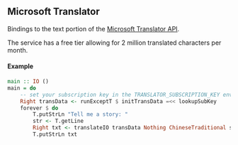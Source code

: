 ## Microsoft Translator

Bindings to the text portion of the [Microsoft Translator API](https://www.microsoft.com/en-us/translator/products.aspx).

The service has a free tier allowing for 2 million translated characters per month.

#### Example

```haskell
main :: IO ()
main = do
    -- set your subscription key in the TRANSLATOR_SUBSCRIPTION_KEY environment var
    Right transData <- runExceptT $ initTransData =<< lookupSubKey
    forever $ do
        T.putStrLn "Tell me a story: "
        str <- T.getLine
        Right txt <- translateIO transData Nothing ChineseTraditional str
        T.putStrLn txt
```
